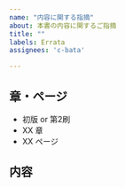 ```yaml
---
name: "内容に関する指摘"
about: 本書の内容に関するご指摘
title: ""
labels: Errata
assignees: 'c-bata'

---
```


## 章・ページ

<!-- 
簡単な誤字の報告や議論の必要のない明らかな誤りについては、本書サポートページの問い合わせ欄からご連絡ください。
https://www.shoeisha.co.jp/book/detail/9784798153964
-->

* 初版 or 第2刷
* XX 章
* XX ページ

## 内容
